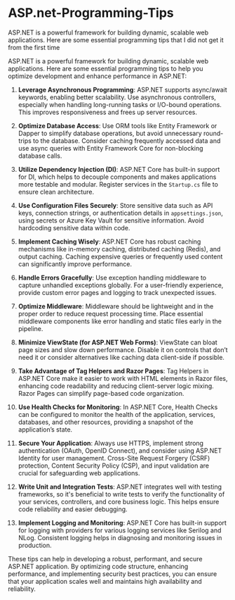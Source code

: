 # ASP.net-Programming-Tips
ASP.NET is a powerful framework for building dynamic, scalable web applications. Here are some essential programming tips  that I did not get it from the first time

ASP.NET is a powerful framework for building dynamic, scalable web applications. Here are some essential programming tips to help you optimize development and enhance performance in ASP.NET:

1. **Leverage Asynchronous Programming**: ASP.NET supports async/await keywords, enabling better scalability. Use asynchronous controllers, especially when handling long-running tasks or I/O-bound operations. This improves responsiveness and frees up server resources.

2. **Optimize Database Access**: Use ORM tools like Entity Framework or Dapper to simplify database operations, but avoid unnecessary round-trips to the database. Consider caching frequently accessed data and use async queries with Entity Framework Core for non-blocking database calls.

3. **Utilize Dependency Injection (DI)**: ASP.NET Core has built-in support for DI, which helps to decouple components and makes applications more testable and modular. Register services in the `Startup.cs` file to ensure clean architecture.

4. **Use Configuration Files Securely**: Store sensitive data such as API keys, connection strings, or authentication details in `appsettings.json`, using secrets or Azure Key Vault for sensitive information. Avoid hardcoding sensitive data within code.

5. **Implement Caching Wisely**: ASP.NET Core has robust caching mechanisms like in-memory caching, distributed caching (Redis), and output caching. Caching expensive queries or frequently used content can significantly improve performance.

6. **Handle Errors Gracefully**: Use exception handling middleware to capture unhandled exceptions globally. For a user-friendly experience, provide custom error pages and logging to track unexpected issues.

7. **Optimize Middleware**: Middleware should be lightweight and in the proper order to reduce request processing time. Place essential middleware components like error handling and static files early in the pipeline.

8. **Minimize ViewState (for ASP.NET Web Forms)**: ViewState can bloat page sizes and slow down performance. Disable it on controls that don’t need it or consider alternatives like caching data client-side if possible.

9. **Take Advantage of Tag Helpers and Razor Pages**: Tag Helpers in ASP.NET Core make it easier to work with HTML elements in Razor files, enhancing code readability and reducing client-server logic mixing. Razor Pages can simplify page-based code organization.

10. **Use Health Checks for Monitoring**: In ASP.NET Core, Health Checks can be configured to monitor the health of the application, services, databases, and other resources, providing a snapshot of the application’s state.

11. **Secure Your Application**: Always use HTTPS, implement strong authentication (OAuth, OpenID Connect), and consider using ASP.NET Identity for user management. Cross-Site Request Forgery (CSRF) protection, Content Security Policy (CSP), and input validation are crucial for safeguarding web applications.

12. **Write Unit and Integration Tests**: ASP.NET integrates well with testing frameworks, so it's beneficial to write tests to verify the functionality of your services, controllers, and core business logic. This helps ensure code reliability and easier debugging.

13. **Implement Logging and Monitoring**: ASP.NET Core has built-in support for logging with providers for various logging services like Serilog and NLog. Consistent logging helps in diagnosing and monitoring issues in production.

These tips can help in developing a robust, performant, and secure ASP.NET application. By optimizing code structure, enhancing performance, and implementing security best practices, you can ensure that your application scales well and maintains high availability and reliability.
